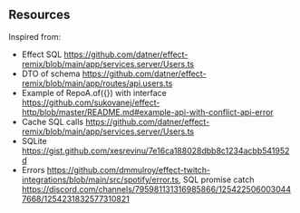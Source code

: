## Resources

Inspired from:

- Effect SQL <https://github.com/datner/effect-remix/blob/main/app/services.server/Users.ts>
- DTO of schema <https://github.com/datner/effect-remix/blob/main/app/routes/api.users.ts>
- Example of RepoA.of({}) with interface <https://github.com/sukovanej/effect-http/blob/master/README.md#example-api-with-conflict-api-error>
- Cache SQL calls <https://github.com/datner/effect-remix/blob/main/app/services.server/Users.ts>
- SQLite <https://gist.github.com/xesrevinu/7e16ca188028dbb8c1234acbb541952d>
- Errors <https://github.com/dmmulroy/effect-twitch-integrations/blob/main/src/spotify/error.ts>, SQL promise catch <https://discord.com/channels/795981131316985866/1254225060030447668/1254231832577310821>
